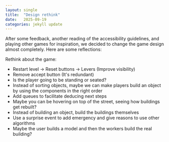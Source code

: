 ```yaml
---
layout: single
title:  "Design rethink"
date:   2025-09-19
categories: jekyll update
---
```


After some feedback, another reading of the accessibility guidelines, and playing other games for inspiration, we decided to change the game design almost completely. Here are some reflections:

Rethink about the game:
* Restart level -> Reset buttons -> Levers (Improve visibility)
* Remove accept button (It's redundant)
* Is the player going to be standing or seated?
* Instead of sorting objects, maybe we can make players build an object by using the components in the right order
* Add queues to facilitate deducing next steps
* Maybe you can be hovering on top of the street, seeing how buildings get rebuilt?
* Instead of building an object, build the buildings themselves
* Use a surprise event to add emergency and give reasons to use other algorithms
* Maybe the user builds a model and then the workers build the real building?